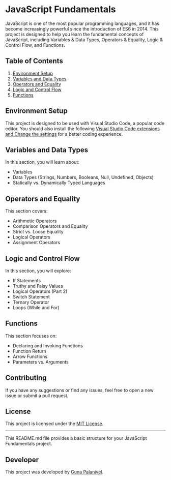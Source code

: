 # JavaScript Fundamentals

JavaScript is one of the most popular programming languages, and it has become increasingly powerful since the introduction of ES6 in 2014. This project is designed to help you learn the fundamental concepts of JavaScript, including Variables & Data Types, Operators & Equality, Logic & Control Flow, and Functions.

## Table of Contents

1. [Environment Setup](https://github.com/gp5901/Modern-JavaScript-Fundamentals/tree/main/01-Introduction)
2. [Variables and Data Types](https://github.com/gp5901/Modern-JavaScript-Fundamentals/tree/main/02-VariablesAndDataTypes)
3. [Operators and Equality](https://github.com/gp5901/Modern-JavaScript-Fundamentals/tree/main/03-OperatorsAndEquality)
4. [Logic and Control Flow](https://github.com/gp5901/Modern-JavaScript-Fundamentals/tree/main/04-LogicAndControlFlow)
5. [Functions](https://github.com/gp5901/Modern-JavaScript-Fundamentals/tree/main/05-Functions)

## Environment Setup

This project is designed to be used with Visual Studio Code, a popular code editor. You should also install the following [Visual Studio Code extensions and Change the settings](https://github.com/GunaPalanivel/vs-code-settings) for a better coding experience.

## Variables and Data Types

In this section, you will learn about:

- Variables
- Data Types (Strings, Numbers, Booleans, Null, Undefined, Objects)
- Statically vs. Dynamically Typed Languages

## Operators and Equality

This section covers:

- Arithmetic Operators
- Comparison Operators and Equality
- Strict vs. Loose Equality
- Logical Operators
- Assignment Operators

## Logic and Control Flow

In this section, you will explore:

- If Statements
- Truthy and Falsy Values
- Logical Operators (Part 2)
- Switch Statement
- Ternary Operator
- Loops (While and For)

## Functions

This section focuses on:

- Declaring and Invoking Functions
- Function Return
- Arrow Functions
- Parameters vs. Arguments

## Contributing

If you have any suggestions or find any issues, feel free to open a new issue or submit a pull request.

## License

This project is licensed under the [MIT License](LICENSE).

---

This README.md file provides a basic structure for your JavaScript Fundamentals project.

## Developer

This project was developed by [Guna Palanivel](https://www.linkedin.com/in/guna-palanivel/).
